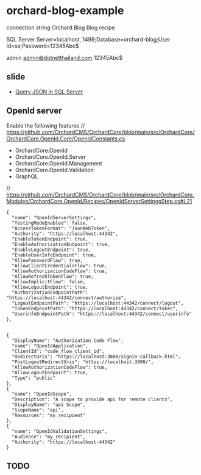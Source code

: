 # orchard-blog-example

connection string
Orchard Blog
Blog recipe

SQL Server
Server=localhost, 1499;Database=orchard-blog;User Id=sa;Password=12345Abc$


admin
admin@dotnetthailand.com
12345Abc$

## slide

- [Query JSON in SQL Server](https://docs.google.com/presentation/d/1XSEpT8dmNTgyoPm2OGvHeMPiVKHl4o7sFv8bHzhO_HQ/edit#slide=id.gc6f9e470d_0_0)


## OpenId server
Enable the following features
// https://github.com/OrchardCMS/OrchardCore/blob/main/src/OrchardCore/OrchardCore.OpenId.Core/OpenIdConstants.cs
- OrchardCore.OpenId
- OrchardCore.OpenId.Server
- OrchardCore.OpenId.Management
- OrchardCore.OpenId.Validation
- GraphQL

// https://github.com/OrchardCMS/OrchardCore/blob/main/src/OrchardCore.Modules/OrchardCore.OpenId/Recipes/OpenIdServerSettingsStep.cs#L21

    {
      "name": "OpenIdServerSettings",
      "TestingModeEnabled": false,
      "AccessTokenFormat": "JsonWebToken",
      "Authority": "https://localhost:44342",
      "EnableTokenEndpoint": true,
      "EnableAuthorizationEndpoint": true,
      "EnableLogoutEndpoint": true,
      "EnableUserInfoEndpoint": true,
      "AllowPasswordFlow": true,
      "AllowClientCredentialsFlow": true,
      "AllowAuthorizationCodeFlow": true,
      "AllowRefreshTokenFlow": true,
      "AllowImplicitFlow": false,
      "AllowLogoutEndpoint": true,
      "AuthorizationEndpointPath": "https://localhost:44342/connect/authorize",
      "LogoutEndpointPath": "https://localhost:44342/connect/logout",
      "TokenEndpointPath": "https://localhost:44342/connect/token",
      "UserinfoEndpointPath": "https://localhost:44342/connect/userinfo"
    },


    {
      "DisplayName": "Authorization Code Flow",
      "name": "OpenIdApplication",
      "ClientId": "code_flow_client_id",
      "RedirectUris": "https://localhost:3000/signin-callback.html",
      "PostLogoutRedirectUris": "https://localhost:3000/",
      "AllowAuthorizationCodeFlow": true,
      "AllowLogoutEndpoint": true,
      "Type": "public"
    },
    {
      "name": "OpenIdScope",
      "Description": "A scope to provide api for remote clients",
      "DisplayName": "api Scope",
      "ScopeName": "api",
      "Resources": "my_recipient"
    },
    {
      "name": "OpenIdValidationSettings",
      "Audience": "my_recipient",
      "Authority": "https://localhost:44342"
    }


## TODO
